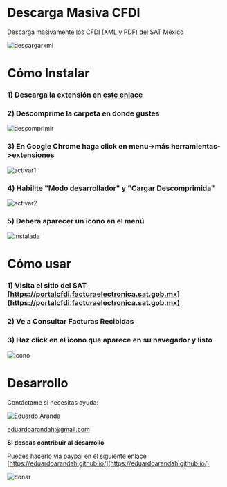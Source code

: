 # Descarga Masiva CFDI

Descarga masivamente los CFDI (XML y PDF) del SAT México

![descargarxml](https://user-images.githubusercontent.com/4065733/38107780-1d87b470-3350-11e8-9faf-ef1413bf79a9.png)

# Cómo Instalar

### 1) Descarga la extensión en [este enlace](https://github.com/eduardoarandah/DescargaMasivaCFDI/archive/master.zip)

### 2) Descomprime la carpeta en donde gustes
![descomprimir](https://user-images.githubusercontent.com/4065733/38109729-58fbedd6-3356-11e8-845f-3e89237d15fd.png)

### 3) En Google Chrome haga click en menu->más herramientas->extensiones
![activar1](https://user-images.githubusercontent.com/4065733/38109727-58ba8d14-3356-11e8-853a-57fe8695ccc8.png)

### 4) Habilite "Modo desarrollador" y "Cargar Descomprimida"
![activar2](https://user-images.githubusercontent.com/4065733/38109728-58daaa22-3356-11e8-99d9-d74bed917d47.png)

### 5) Deberá aparecer un icono en el menú
![instalada](https://user-images.githubusercontent.com/4065733/38109730-59472efe-3356-11e8-87f6-ad41ab932848.png)

# Cómo usar

### 1) Visita el sitio del SAT [https://portalcfdi.facturaelectronica.sat.gob.mx](https://portalcfdi.facturaelectronica.sat.gob.mx)
### 2) Ve a **Consultar Facturas Recibidas**
### 3) Haz click en el icono que aparece en su navegador y listo

![icono](https://user-images.githubusercontent.com/4065733/38109726-5899f7de-3356-11e8-8fed-04dfda6c5c77.png)

# Desarrollo

Contáctame si necesitas ayuda: 

![Eduardo Aranda](https://es.gravatar.com/userimage/8114274/0cff94afc2f748b5da1096e10cf54ef0.jpeg) 

eduardoarandah@gmail.com

**Si deseas contribuir al desarrollo**

Puedes hacerlo via paypal en el siguiente enlace
[https://eduardoarandah.github.io/](https://eduardoarandah.github.io/)

![donar](https://user-images.githubusercontent.com/4065733/38109725-587af320-3356-11e8-941a-7215489a9286.png)
